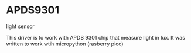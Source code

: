 # APDS9301
light sensor

This driver is to work with  APDS 9301 chip that measure light in lux. It was written to work wtih micropython (rasberry pico)
